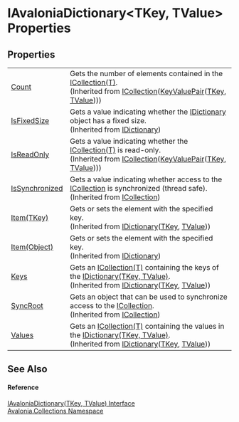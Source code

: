 # IAvaloniaDictionary&lt;TKey, TValue&gt; Properties




## Properties
<table>
<tr>
<td><a href="https://learn.microsoft.com/dotnet/api/system.collections.generic.icollection-1.count" target="_blank" rel="noopener noreferrer">Count</a></td>
<td>Gets the number of elements contained in the <a href="https://learn.microsoft.com/dotnet/api/system.collections.generic.icollection-1" target="_blank" rel="noopener noreferrer">ICollection(T)</a>.<br />(Inherited from <a href="https://learn.microsoft.com/dotnet/api/system.collections.generic.icollection-1" target="_blank" rel="noopener noreferrer">ICollection</a>(<a href="https://learn.microsoft.com/dotnet/api/system.collections.generic.keyvaluepair-2" target="_blank" rel="noopener noreferrer">KeyValuePair</a>(<a href="T_Avalonia_Collections_IAvaloniaDictionary_2">TKey</a>, <a href="T_Avalonia_Collections_IAvaloniaDictionary_2">TValue</a>)))</td>
</tr>
<tr>
<td><a href="https://learn.microsoft.com/dotnet/api/system.collections.idictionary.isfixedsize" target="_blank" rel="noopener noreferrer">IsFixedSize</a></td>
<td>Gets a value indicating whether the <a href="https://learn.microsoft.com/dotnet/api/system.collections.idictionary" target="_blank" rel="noopener noreferrer">IDictionary</a> object has a fixed size.<br />(Inherited from <a href="https://learn.microsoft.com/dotnet/api/system.collections.idictionary" target="_blank" rel="noopener noreferrer">IDictionary</a>)</td>
</tr>
<tr>
<td><a href="https://learn.microsoft.com/dotnet/api/system.collections.generic.icollection-1.isreadonly" target="_blank" rel="noopener noreferrer">IsReadOnly</a></td>
<td>Gets a value indicating whether the <a href="https://learn.microsoft.com/dotnet/api/system.collections.generic.icollection-1" target="_blank" rel="noopener noreferrer">ICollection(T)</a> is read-only.<br />(Inherited from <a href="https://learn.microsoft.com/dotnet/api/system.collections.generic.icollection-1" target="_blank" rel="noopener noreferrer">ICollection</a>(<a href="https://learn.microsoft.com/dotnet/api/system.collections.generic.keyvaluepair-2" target="_blank" rel="noopener noreferrer">KeyValuePair</a>(<a href="T_Avalonia_Collections_IAvaloniaDictionary_2">TKey</a>, <a href="T_Avalonia_Collections_IAvaloniaDictionary_2">TValue</a>)))</td>
</tr>
<tr>
<td><a href="https://learn.microsoft.com/dotnet/api/system.collections.icollection.issynchronized" target="_blank" rel="noopener noreferrer">IsSynchronized</a></td>
<td>Gets a value indicating whether access to the <a href="https://learn.microsoft.com/dotnet/api/system.collections.icollection" target="_blank" rel="noopener noreferrer">ICollection</a> is synchronized (thread safe).<br />(Inherited from <a href="https://learn.microsoft.com/dotnet/api/system.collections.icollection" target="_blank" rel="noopener noreferrer">ICollection</a>)</td>
</tr>
<tr>
<td><a href="https://learn.microsoft.com/dotnet/api/system.collections.generic.idictionary-2.item" target="_blank" rel="noopener noreferrer">Item(TKey)</a></td>
<td>Gets or sets the element with the specified key.<br />(Inherited from <a href="https://learn.microsoft.com/dotnet/api/system.collections.generic.idictionary-2" target="_blank" rel="noopener noreferrer">IDictionary</a>(<a href="T_Avalonia_Collections_IAvaloniaDictionary_2">TKey</a>, <a href="T_Avalonia_Collections_IAvaloniaDictionary_2">TValue</a>))</td>
</tr>
<tr>
<td><a href="https://learn.microsoft.com/dotnet/api/system.collections.idictionary.item" target="_blank" rel="noopener noreferrer">Item(Object)</a></td>
<td>Gets or sets the element with the specified key.<br />(Inherited from <a href="https://learn.microsoft.com/dotnet/api/system.collections.idictionary" target="_blank" rel="noopener noreferrer">IDictionary</a>)</td>
</tr>
<tr>
<td><a href="https://learn.microsoft.com/dotnet/api/system.collections.generic.idictionary-2.keys" target="_blank" rel="noopener noreferrer">Keys</a></td>
<td>Gets an <a href="https://learn.microsoft.com/dotnet/api/system.collections.generic.icollection-1" target="_blank" rel="noopener noreferrer">ICollection(T)</a> containing the keys of the <a href="https://learn.microsoft.com/dotnet/api/system.collections.generic.idictionary-2" target="_blank" rel="noopener noreferrer">IDictionary(TKey, TValue)</a>.<br />(Inherited from <a href="https://learn.microsoft.com/dotnet/api/system.collections.generic.idictionary-2" target="_blank" rel="noopener noreferrer">IDictionary</a>(<a href="T_Avalonia_Collections_IAvaloniaDictionary_2">TKey</a>, <a href="T_Avalonia_Collections_IAvaloniaDictionary_2">TValue</a>))</td>
</tr>
<tr>
<td><a href="https://learn.microsoft.com/dotnet/api/system.collections.icollection.syncroot" target="_blank" rel="noopener noreferrer">SyncRoot</a></td>
<td>Gets an object that can be used to synchronize access to the <a href="https://learn.microsoft.com/dotnet/api/system.collections.icollection" target="_blank" rel="noopener noreferrer">ICollection</a>.<br />(Inherited from <a href="https://learn.microsoft.com/dotnet/api/system.collections.icollection" target="_blank" rel="noopener noreferrer">ICollection</a>)</td>
</tr>
<tr>
<td><a href="https://learn.microsoft.com/dotnet/api/system.collections.generic.idictionary-2.values" target="_blank" rel="noopener noreferrer">Values</a></td>
<td>Gets an <a href="https://learn.microsoft.com/dotnet/api/system.collections.generic.icollection-1" target="_blank" rel="noopener noreferrer">ICollection(T)</a> containing the values in the <a href="https://learn.microsoft.com/dotnet/api/system.collections.generic.idictionary-2" target="_blank" rel="noopener noreferrer">IDictionary(TKey, TValue)</a>.<br />(Inherited from <a href="https://learn.microsoft.com/dotnet/api/system.collections.generic.idictionary-2" target="_blank" rel="noopener noreferrer">IDictionary</a>(<a href="T_Avalonia_Collections_IAvaloniaDictionary_2">TKey</a>, <a href="T_Avalonia_Collections_IAvaloniaDictionary_2">TValue</a>))</td>
</tr>
</table>

## See Also


#### Reference
<a href="T_Avalonia_Collections_IAvaloniaDictionary_2">IAvaloniaDictionary(TKey, TValue) Interface</a>  
<a href="N_Avalonia_Collections">Avalonia.Collections Namespace</a>  


